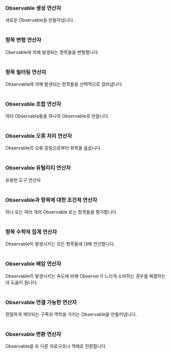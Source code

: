 ### Observable 생성 연산자
새로운 Observable을 만들어냅니다.
<br>
<br>

### 항목 변형 연산자
Obervable에 의해 발생되는 항목들을 변형합니다.
<br>
<br>

### 항목 필터링 연산자
Observable에 의해 발생되는 항목들을 선택적으로 걸러냅니다.
<br>
<br>

### Observable 조합 연산자
여러 Observable들을 하나의 Observable로 만듭니다.
<br>
<br>

### Observable 오류 처리 연산자
Observable의 오류 알림으로부터 회복을 돕습니다.
<br>
<br>

### Observable 유틸리티 연산자
유용한 도구 연산자
<br>
<br>

### Observable과 항목에 대한 조건적 연산자
하나 또는 여러 개의 Observable 또는 항목들을 평가합니다.
<br>
<br>

### 항목 수학적 집계 연산자
Observable이 발생시키는 모든 항목들에 대해 연산합니다.
<br>
<br>

### Observable 배압 연산자
Observable이 발생시키는 속도에 비해 Observer가 느리게 소비하는 경우를 해결하는 데 도움이 됩니다.
<br>
<br>

### Observable 연결 가능한 연산자
정밀하게 제어되는 구족자 역학을 가지는 Observable을 만들어냅니다.
<br>
<br>

### Observable 변환 연산자
Observable을 또 다른 자료구조나 객체로 전환합니다.